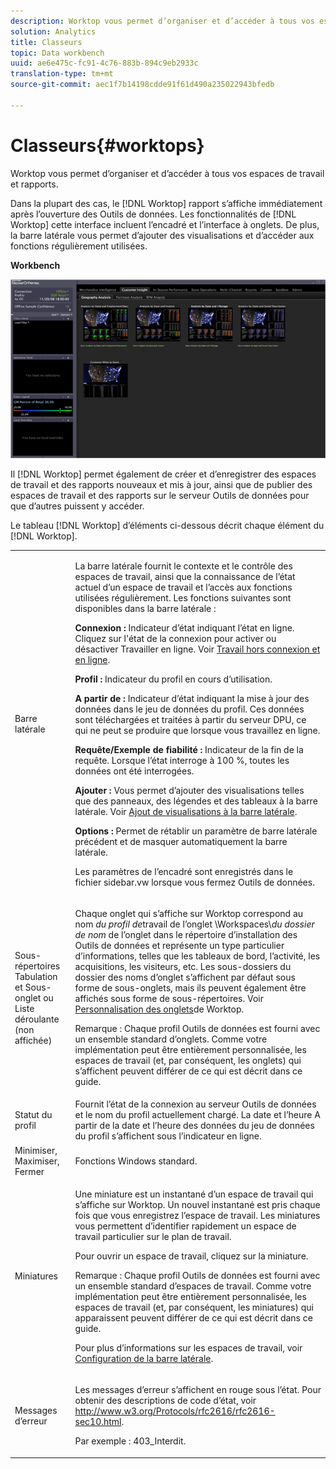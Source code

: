 ```yaml
---
description: Worktop vous permet d’organiser et d’accéder à tous vos espaces de travail et rapports.
solution: Analytics
title: Classeurs
topic: Data workbench
uuid: ae6e475c-fc91-4c76-883b-894c9eb2933c
translation-type: tm+mt
source-git-commit: aec1f7b14198cdde91f61d490a235022943bfedb

---
```



# Classeurs{#worktops}

Worktop vous permet d’organiser et d’accéder à tous vos espaces de travail et rapports.

Dans la plupart des cas, le [!DNL Worktop] rapport s’affiche immédiatement après l’ouverture des Outils de données. Les fonctionnalités de [!DNL Worktop] cette interface incluent l’encadré et l’interface à onglets. De plus, la barre latérale vous permet d’ajouter des visualisations et d’accéder aux fonctions régulièrement utilisées.

**Workbench**

![](assets/client-wktp.png)

Il [!DNL Worktop] permet également de créer et d’enregistrer des espaces de travail et des rapports nouveaux et mis à jour, ainsi que de publier des espaces de travail et des rapports sur le serveur Outils de données pour que d’autres puissent y accéder.

Le tableau [!DNL Worktop] d’éléments ci-dessous décrit chaque élément du [!DNL Worktop].

<table id="table_CB1DBB7DE8E2450A8C57601531BBD689"> 
 <tbody> 
  <tr> 
   <td colname="col1"> Barre latérale </td> 
   <td colname="col2"> <p>La barre latérale fournit le contexte et le contrôle des espaces de travail, ainsi que la connaissance de l’état actuel d’un espace de travail et l’accès aux fonctions utilisées régulièrement. Les fonctions suivantes sont disponibles dans la barre latérale : </p> <p> <b>Connexion :</b> Indicateur d’état indiquant l’état en ligne. Cliquez sur l'état de la connexion pour activer ou désactiver <span class="wintitle"> Travailler en ligne</span>. Voir <a href="../../home/c-get-started/c-off-on.md#concept-cef8758ede044b18b3558376c5eb9f54"> Travail hors connexion et en ligne</a>. </p> <p> <b>Profil :</b> Indicateur du profil en cours d’utilisation. </p> <p> <b>A partir de : </b>Indicateur d’état indiquant la mise à jour des données dans le jeu de données du profil. Ces données sont téléchargées et traitées à partir du serveur DPU, ce qui ne peut se produire que lorsque vous travaillez en ligne. </p> <p> <b>Requête/Exemple de fiabilité :</b> Indicateur de la fin de la requête. Lorsque l’état interroge à 100 %, toutes les données ont été interrogées. </p> <p> <b>Ajouter :</b> Vous permet d’ajouter des visualisations telles que des panneaux, des légendes et des tableaux à la barre latérale. Voir <a href="../../home/c-get-started/c-config-sidebar.md#section-666f70a405db4f8d8eaffa567ffcac06"> Ajout de visualisations à la barre latérale</a>. </p> <p> <b>Options :</b> Permet de rétablir un paramètre de barre latérale précédent et de masquer automatiquement la barre latérale. </p> <p>Les paramètres de l’encadré sont enregistrés dans le fichier <span class="filepath"> sidebar.vw</span> lorsque vous fermez Outils de données. </p> </td> 
  </tr> 
  <tr> 
   <td colname="col1"> <p>Sous-répertoires Tabulation et Sous-onglet ou Liste déroulante (non affichée) </p> </td> 
   <td colname="col2"> <p>Chaque onglet qui s’affiche sur <span class="wintitle"> Worktop</span> correspond au nom <i>du profil de</i>travail de l’onglet \Workspaces\<i>du dossier de nom</i> de l’onglet dans le répertoire d’installation des Outils de données et représente un type particulier d’informations, telles que les tableaux de bord, l’activité, les acquisitions, les visiteurs, etc. Les sous-dossiers du dossier des noms d’onglet s’affichent par défaut sous forme de sous-onglets, mais ils peuvent également être affichés sous forme de sous-répertoires. Voir <a href="../../home/c-get-started/c-intf-anlys-ftrs/c-cstm-wktp-tabs/c-cstm-wktp-tabs.md#concept-0f1e6061b03949199326dc6df71a52bc"> Personnalisation des onglets</a>de Worktop. </p> <p> <p>Remarque :  Chaque profil Outils de données est fourni avec un ensemble standard d’onglets. Comme votre implémentation peut être entièrement personnalisée, les espaces de travail (et, par conséquent, les onglets) qui s’affichent peuvent différer de ce qui est décrit dans ce guide. </p> </p> </td> 
  </tr> 
  <tr> 
   <td colname="col1"> Statut du profil </td> 
   <td colname="col2"> Fournit l’état de la connexion au serveur Outils de données et le nom du profil actuellement chargé. La date et l’heure A partir de la date et l’heure des données du jeu de données du profil s’affichent sous l’indicateur en ligne. </td> 
  </tr> 
  <tr> 
   <td colname="col1"> Minimiser, Maximiser, Fermer </td> 
   <td colname="col2"> Fonctions Windows standard. </td> 
  </tr> 
  <tr> 
   <td colname="col1"> Miniatures </td> 
   <td colname="col2"> <p>Une miniature est un instantané d’un espace de travail qui s’affiche sur <span class="wintitle"> Worktop</span>. Un nouvel instantané est pris chaque fois que vous enregistrez l’espace de travail. Les miniatures vous permettent d’identifier rapidement un espace de travail particulier sur le <span class="wintitle"> plan de travail</span>. </p> <p>Pour ouvrir un espace de travail, cliquez sur la miniature. </p> <p> <p>Remarque :  Chaque profil Outils de données est fourni avec un ensemble standard d’espaces de travail. Comme votre implémentation peut être entièrement personnalisée, les espaces de travail (et, par conséquent, les miniatures) qui apparaissent peuvent différer de ce qui est décrit dans ce guide. </p> </p> <p>Pour plus d’informations sur les espaces de travail, voir <a href="../../home/c-get-started/c-config-sidebar.md#concept-41db771b302e43018e5a9daa40b397e6"> Configuration de la barre latérale</a>. </p> </td> 
  </tr> 
  <tr> 
   <td colname="col1"> Messages d’erreur </td> 
   <td colname="col2"> <p>Les messages d’erreur s’affichent en rouge sous l’état. Pour obtenir des descriptions de code d’état, voir <a href="http://www.w3.org/Protocols/rfc2616/rfc2616-sec10.html" format="http" scope="external"> http://www.w3.org/Protocols/rfc2616/rfc2616-sec10.html</a>. </p> <p>Par exemple : 403_Interdit. </p> </td> 
  </tr> 
 </tbody> 
</table>


